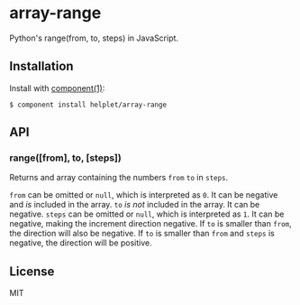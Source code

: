 
# array-range

  Python's range(from, to, steps) in JavaScript.

## Installation

  Install with [component(1)](http://component.io):

    $ component install helplet/array-range

## API

### range([from], to, [steps])

  Returns and array containing the numbers `from` `to` in `steps`.

  `from` can be omitted or `null`, which is interpreted as `0`. It can be negative and *is* included in the array.
  `to` *is not* included in the array. It can be negative.
  `steps` can be omitted or `null`, which is interpreted as `1`.
  It can be negative, making the increment direction negative.
  If `to` is smaller than `from`, the direction will also be negative.
  If `to` is smaller than `from` and `steps` is negative, the direction will be positive.

## License

  MIT
